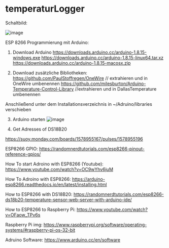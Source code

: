 # temperaturLogger

Schaltbild:

![image](https://user-images.githubusercontent.com/86537226/129707013-428c15ba-4fd0-421d-99a0-32ec8f4c69ab.png)


ESP 8266 Programmierung mit Arduino:

1. Download Arduino
https://downloads.arduino.cc/arduino-1.8.15-windows.exe
https://downloads.arduino.cc/arduino-1.8.15-linux64.tar.xz
https://downloads.arduino.cc/arduino-1.8.15-macosx.zip

2. Download zusätzliche Bibliotheken:
https://github.com/PaulStoffregen/OneWire // extrahieren und in OneWire umbenennen
https://github.com/milesburton/Arduino-Temperature-Control-Library //extrahieren und in DallasTemperature umbenennen

Anschließend unter dem Installationsverzeichnis in ~/Adruino/libraries verschieben

3. Arduino starten
![image](https://user-images.githubusercontent.com/86537226/129705830-07318ac6-7e52-4e57-8612-ad9d7fe4927f.png)

4. Get Adresses of DS18B20



https://suoy.monday.com/boards/1578955167/pulses/1578955196

ESP8266 GPIO:
https://randomnerdtutorials.com/esp8266-pinout-reference-gpios/

How To start Adroino with ESP8266 (Youtube): 
https://www.youtube.com/watch?v=OC9wYhv6juM

How To Adroino with ESP8266:
https://arduino-esp8266.readthedocs.io/en/latest/installing.html

How to ESP8266 with DS18B20:
https://randomnerdtutorials.com/esp8266-ds18b20-temperature-sensor-web-server-with-arduino-ide/

How to ESP8266 to Raspberry Pi:
https://www.youtube.com/watch?v=OFaow_TPv6s

Raspberry Pi img:
https://www.raspberrypi.org/software/operating-systems/#raspberry-pi-os-32-bit

Adruino Software:
https://www.arduino.cc/en/software


